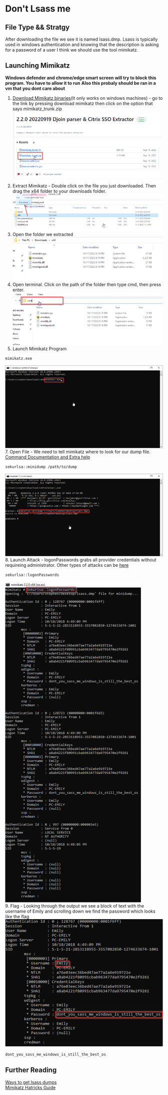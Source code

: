 # Don't Lsass me

## File Type && Stratgy
After downloading the file we see it is named lsass.dmp. Lsass is typically used in windows authentication and knowing that the description is asking for a password of a user I think we should use the tool mimikatz.

## Launching Mimikatz
**Windows defender and chrome/edge smart screen will try to block this program. You have to allow it to run**
**Also this probaly should be ran in a vm that you dont care about**
1. [Download Mimikatz binaries](https://github.com/gentilkiwi/mimikatz/releases)(It only works on windows machines) - go to the link by pressing download mimikatz then click on the option that says mimikatz_trunk.zip\
![mimidown](Media/MimikatzDownload.png)
2. Extract Mimikatz - Double click on the file you just downloaded. Then drag the x64 folder to your downloads folder.\
![extract](Media/extractmimi.png)
3. Open the folder we extracted\
![folderopen](Media/folderopen.png)
4. Open terminal. Click on the path of the folder then type cmd, then press enter.\
![pathcm](Media/pathcmd.png)
5. Launch Mimikatz Program
```bash
mimikatz.exe
```
![launch](Media/launch2.png)
\
7. Open File - We need to tell mimikatz where to look for our dump file. [Command Documentation and Extra help](https://tools.thehacker.recipes/mimikatz/modules/sekurlsa/minidump)
```bash
sekurlsa::minidump /path/to/dump
```
![mimilock](Media/mimilock.png)
\
8. Launch Attack - logonPasswords grabs all provider credentials without requireing administrator. Other types of attacks can be [here](https://tools.thehacker.recipes/mimikatz/modules/sekurlsa)
```bash
sekurlsa::logonPasswords
```
![logonpass](Media/LongOutput.png) 
\
9. Flag - Looking through the output we see a block of text with the username of Emily and scrolling down we find the password which looks like the flag\
![flag](Media/Flag.png) 
```bash
dont_you_sass_me_windows_is_still_the_best_os
```

## Further Reading
[Ways to get lsass dumps](https://crypt0ace.github.io/posts/Dumping-Lsass/#:~:text=Mimikatz%20is%20a%20very%20popular,extract%20the%20plain%20text%20passwords.) \
[Mimikatz Hatricks Guide](https://book.hacktricks.xyz/windows-hardening/stealing-credentials/credentials-mimikatz)
